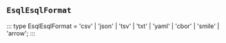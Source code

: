 ## `EsqlEsqlFormat`
:::
type EsqlEsqlFormat = 'csv' | 'json' | 'tsv' | 'txt' | 'yaml' | 'cbor' | 'smile' | 'arrow';
:::
